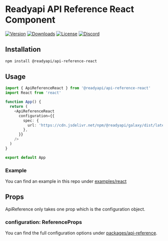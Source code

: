 # Readyapi API Reference React Component

[![Version](https://img.shields.io/npm/v/%40readyapi/api-reference-react)](https://www.npmjs.com/package/@readyapi/api-reference-react)
[![Downloads](https://img.shields.io/npm/dm/%40readyapi/api-reference-react)](https://www.npmjs.com/package/@readyapi/api-reference-react)
[![License](https://img.shields.io/npm/l/%40scalar%2Fapi-reference-react)](https://www.npmjs.com/package/@readyapi/api-reference-react)
[![Discord](https://img.shields.io/discord/1135330207960678410?style=flat&color=5865F2)](https://discord.gg/scalar)

## Installation

```bash
npm install @readyapi/api-reference-react
```

## Usage

```ts
import { ApiReferenceReact } from '@readyapi/api-reference-react'
import React from 'react'

function App() {
  return (
    <ApiReferenceReact
      configuration={{
        spec: {
          url: 'https://cdn.jsdelivr.net/npm/@readyapi/galaxy/dist/latest.yaml',
        },
      }}
    />
  )
}

export default App
```

### Example

You can find an example in this repo under [examples/react](https://github.com/khulnasoft/readyapi.js/tree/main/examples/react)

## Props

ApiReference only takes one prop which is the configuration object.

### configuration: ReferenceProps

You can find the full configuration options under
[packages/api-reference](https://github.com/khulnasoft/readyapi.js/tree/main/packages/api-reference).
